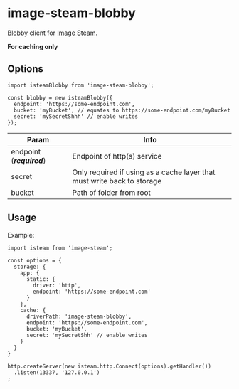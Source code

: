# image-steam-blobby
[Blobby](https://github.com/asilvas/blobby) client for [Image Steam](https://github.com/asilvas/node-image-steam).

**For caching only**


## Options

```ecmascript 6
import isteamBlobby from 'image-steam-blobby';

const blobby = new isteamBlobby({
  endpoint: 'https://some-endpoint.com',
  bucket: 'myBucket', // equates to https://some-endpoint.com/myBucket
  secret: 'mySecretShhh' // enable writes
});
```

| Param | Info |
| --- | --- |
| endpoint (***required***) | Endpoint of http(s) service |
| secret | Only required if using as a cache layer that must write back to storage |
| bucket | Path of folder from root |


## Usage

Example:

```ecmascript 6
import isteam from 'image-steam';

const options = {
  storage: {
    app: {
      static: {
        driver: 'http',
        endpoint: 'https://some-endpoint.com'
      }
    },
    cache: {
      driverPath: 'image-steam-blobby',
      endpoint: 'https://some-endpoint.com',
      bucket: 'myBucket',
      secret: 'mySecretShh' // enable writes
    }
  }
}

http.createServer(new isteam.http.Connect(options).getHandler())
  .listen(13337, '127.0.0.1')
;
```
